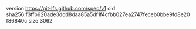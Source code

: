 version https://git-lfs.github.com/spec/v1
oid sha256:f3ffb620ade3ddd8daa85a5df1f4cfbb027ea2747feceb0bbe9fd8e20f86840c
size 3062
